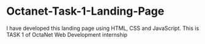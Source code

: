 # Octanet-Task-1-Landing-Page
I have developed this landing page using HTML, CSS and JavaScript. 
This is TASK 1 of OctaNet Web Development internship
